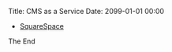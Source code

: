 Title: CMS as a Service
Date: 2099-01-01 00:00

* [SquareSpace](https://www.squarespace.com/)

The End